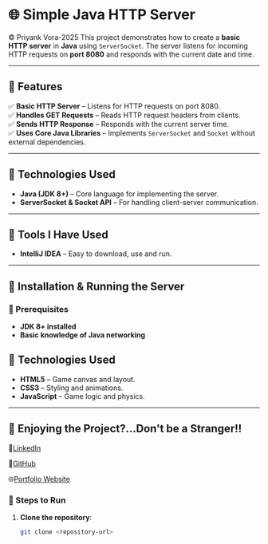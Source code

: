 # 🌐 Simple Java HTTP Server  
&copy; Priyank Vora-2025
This project demonstrates how to create a **basic HTTP server** in **Java** using `ServerSocket`. The server listens for incoming HTTP requests on **port 8080** and responds with the current date and time.

---

## 📌 Features  
✅ **Basic HTTP Server** – Listens for HTTP requests on port 8080.  
✅ **Handles GET Requests** – Reads HTTP request headers from clients.  
✅ **Sends HTTP Response** – Responds with the current server time.  
✅ **Uses Core Java Libraries** – Implements `ServerSocket` and `Socket` without external dependencies.  

---

## 🔧 Technologies Used  
- **Java (JDK 8+)** – Core language for implementing the server.  
- **ServerSocket & Socket API** – For handling client-server communication.  

---

## 🎯 Tools I Have Used  
- **IntelliJ IDEA** – Easy to download, use and run.   

---

## 🚀 Installation & Running the Server  

### 🔹 Prerequisites  
- **JDK 8+ installed**  
- **Basic knowledge of Java networking**

## 🔧 Technologies Used  
- **HTML5** – Game canvas and layout.  
- **CSS3** – Styling and animations.  
- **JavaScript** – Game logic and physics.  

---


## 🔗 Enjoying the Project?...Don't be a Stranger!!
💼[LinkedIn](https://www.linkedin.com/in/priyankpvora/)

🌟[GitHub](https://github.com/priyankpriyank)

🌐[Portfolio Website](https://priyank-vora.netlify.app/)

### 🔹 Steps to Run  
1. **Clone the repository**:  
   ```bash
   git clone <repository-url>
